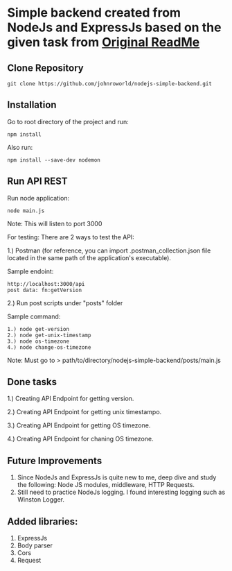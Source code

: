 # Simple backend created from NodeJs and ExpressJs based on the given task from [Original ReadMe](Original.md)

## Clone Repository
```
git clone https://github.com/johnroworld/nodejs-simple-backend.git
```

## Installation

Go to root directory of the project and run:
```
npm install
```
Also run:
```
npm install --save-dev nodemon
```

## Run API REST

Run node application:
```
node main.js
```
Note: This will listen to port 3000

For testing: There are 2 ways to test the API:

1.) Postman (for reference, you can import .postman_collection.json file located in the same path of the application's executable).

Sample endoint: 
```
http://localhost:3000/api
post data: fn:getVersion
```
2.) Run post scripts under "posts" folder

Sample command:
```
1.) node get-version
2.) node get-unix-timestamp
3.) node os-timezone
4.) node change-os-timezone
```
Note: Must go to > path/to/directory/nodejs-simple-backend/posts/main.js

## Done tasks

1.) Creating API Endpoint for getting version.

2.) Creating API Endpoint for getting unix timestampo.

3.) Creating API Endpoint for getting OS timezone.

4.) Creating API Endpoint for chaning OS timezone.


## Future Improvements

1. Since NodeJs and ExpressJs is quite new to me, deep dive and study the following: Node JS modules, middleware, HTTP Requests.
2. Still need to practice NodeJs logging. I found interesting logging such as Winston Logger.

## Added libraries:
1. ExpressJs
2. Body parser
3. Cors
4. Request
